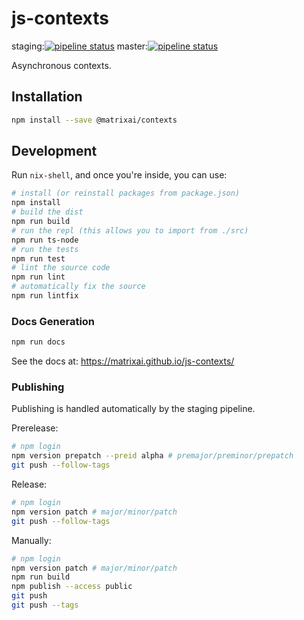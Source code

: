 # js-contexts

staging:[![pipeline status](https://gitlab.com/MatrixAI/open-source/js-contexts/badges/staging/pipeline.svg)](https://gitlab.com/MatrixAI/open-source/js-contexts/commits/staging)
master:[![pipeline status](https://gitlab.com/MatrixAI/open-source/js-contexts/badges/master/pipeline.svg)](https://gitlab.com/MatrixAI/open-source/js-contexts/commits/master)

Asynchronous contexts.

## Installation

```sh
npm install --save @matrixai/contexts
```

## Development

Run `nix-shell`, and once you're inside, you can use:

```sh
# install (or reinstall packages from package.json)
npm install
# build the dist
npm run build
# run the repl (this allows you to import from ./src)
npm run ts-node
# run the tests
npm run test
# lint the source code
npm run lint
# automatically fix the source
npm run lintfix
```

### Docs Generation

```sh
npm run docs
```

See the docs at: https://matrixai.github.io/js-contexts/

### Publishing

Publishing is handled automatically by the staging pipeline.

Prerelease:

```sh
# npm login
npm version prepatch --preid alpha # premajor/preminor/prepatch
git push --follow-tags
```

Release:

```sh
# npm login
npm version patch # major/minor/patch
git push --follow-tags
```

Manually:

```sh
# npm login
npm version patch # major/minor/patch
npm run build
npm publish --access public
git push
git push --tags
```
